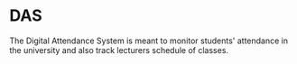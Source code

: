 # DAS
The Digital Attendance System is meant to monitor students' attendance in the university and also track lecturers schedule of classes.
